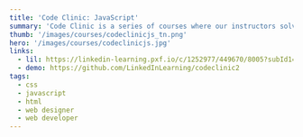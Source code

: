 ```yaml
---
title: 'Code Clinic: JavaScript'
summary: 'Code Clinic is a series of courses where our instructors solve the same problems using different programming languages. Here, Ray Villalobos works with JavaScript. Throughout the course, Ray introduces challenges and then provides an overview of his solutions in JavaScript.'
thumb: '/images/courses/codeclinicjs_tn.png'
hero: '/images/courses/codeclinicjs.jpg'
links:
  - lil: https://linkedin-learning.pxf.io/c/1252977/449670/8005?subId1=linkedin&u=https%3A%2F%2Flinkedin-learning.pxf.io%2Fc%2F1252977%2F449670%2F8005
  - demo: https://github.com/LinkedInLearning/codeclinic2
tags:
  - css
  - javascript
  - html
  - web designer
  - web developer
---
```

